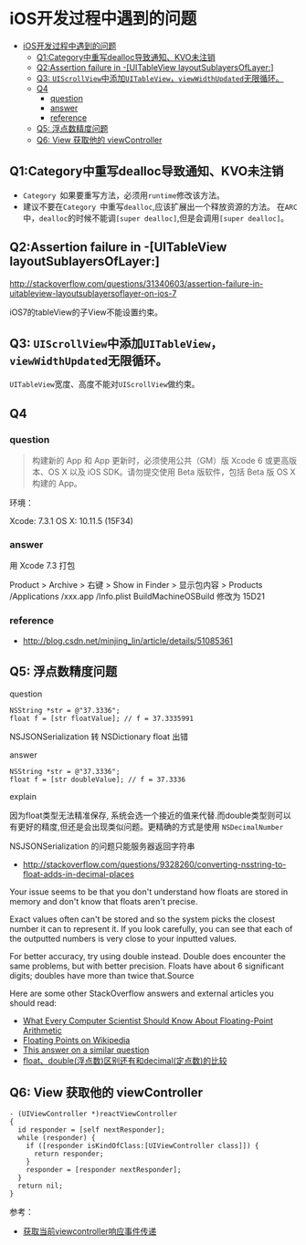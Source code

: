 # iOS开发过程中遇到的问题


<!-- @import "[TOC]" {cmd="toc" depthFrom=1 depthTo=6 orderedList=false} -->
<!-- code_chunk_output -->

* [iOS开发过程中遇到的问题](#ios开发过程中遇到的问题)
	* [Q1:Category中重写dealloc导致通知、KVO未注销](#q1category中重写dealloc导致通知-kvo未注销)
	* [Q2:Assertion failure in -[UITableView layoutSublayersOfLayer:]](#q2assertion-failure-in-uitableview-layoutsublayersoflayer)
	* [Q3: `UIScrollView`中添加`UITableView`，`viewWidthUpdated`无限循环。](#q3-uiscrollview中添加uitableviewviewwidthupdated无限循环)
	* [Q4](#q4)
		* [question](#question)
		* [answer](#answer)
		* [reference](#reference)
	* [Q5: 浮点数精度问题](#q5-浮点数精度问题)
	* [Q6: View 获取他的 viewController](#q6-view-获取他的-viewcontroller)

<!-- /code_chunk_output -->


## Q1:Category中重写dealloc导致通知、KVO未注销

* `Category `如果要重写方法，必须用`runtime`修改该方法。
* 建议不要在`Category `中重写`dealloc`,应该扩展出一个释放资源的方法。
在`ARC`中，`dealloc`的时候不能调`[super dealloc]`,但是会调用`[super dealloc]`。

## Q2:Assertion failure in -[UITableView layoutSublayersOfLayer:]

<http://stackoverflow.com/questions/31340603/assertion-failure-in-uitableview-layoutsublayersoflayer-on-ios-7>

iOS7的tableView的子View不能设置约束。

## Q3: `UIScrollView`中添加`UITableView`，`viewWidthUpdated`无限循环。

`UITableView`宽度、高度不能对`UIScrollView`做约束。


## Q4

### question

> 构建新的 App 和 App 更新时，必须使用公共（GM）版 Xcode 6 或更高版本、OS X 以及 iOS SDK。请勿提交使用 Beta 版软件，包括 Beta 版 OS X 构建的 App。

环境：

Xcode: 7.3.1
OS X: 10.11.5 (15F34)

### answer

用 Xcode 7.3 打包

Product > Archive > 右键 > Show in Finder > 显示包内容 > Products /Applications /xxx.app /Info.plist BuildMachineOSBuild 修改为 15D21

### reference

* <http://blog.csdn.net/minjing_lin/article/details/51085361>

## Q5: 浮点数精度问题

question

```objc
NSString *str = @"37.3336";
float f = [str floatValue]; // f = 37.3335991
```

NSJSONSerialization 转 NSDictionary float 出错

answer

```objc
NSString *str = @"37.3336";
float f = [str doubleValue]; // f = 37.3336
```

explain

因为float类型无法精准保存, 系统会选一个接近的值来代替.而double类型则可以有更好的精度,但还是会出现类似问题。更精确的方式是使用 `NSDecimalNumber`

NSJSONSerialization 的问题只能服务器返回字符串

* <http://stackoverflow.com/questions/9328260/converting-nsstring-to-float-adds-in-decimal-places>

Your issue seems to be that you don't understand how floats are stored in memory and don't know that floats aren't precise.

Exact values often can't be stored and so the system picks the closest number it can to represent it. If you look carefully, you can see that each of the outputted numbers is very close to your inputted values.

For better accuracy, try using double instead. Double does encounter the same problems, but with better precision. Floats have about 6 significant digits; doubles have more than twice that.Source

Here are some other StackOverflow answers and external articles you should read:

* [What Every Computer Scientist Should Know About Floating-Point Arithmetic](http://docs.oracle.com/cd/E19957-01/806-3568/ncg_goldberg.html)
* [Floating Points on Wikipedia](http://en.wikipedia.org/wiki/Floating_point)
* [This answer on a similar question](http://stackoverflow.com/questions/5523446/why-is-my-float-division-off-by-0-00390625)
* [float、double(浮点数)区别还有和decimal(定点数)的比较](http://www.cnblogs.com/itcomputer/articles/4716024.html)


## Q6: View 获取他的 viewController

```OC
- (UIViewController *)reactViewController
{
  id responder = [self nextResponder];
  while (responder) {
    if ([responder isKindOfClass:[UIViewController class]]) {
      return responder;
    }
    responder = [responder nextResponder];
  }
  return nil;
}
```

参考：

* [获取当前viewcontroller响应事件传递](http://blog.csdn.net/maggiezzzzz/article/details/51605585)
